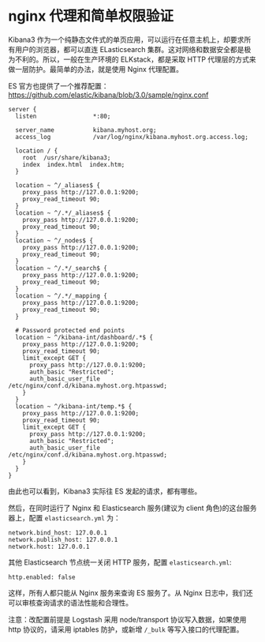 # nginx 代理和简单权限验证

Kibana3 作为一个纯静态文件式的单页应用，可以运行在任意主机上，却要求所有用户的浏览器，都可以直连 ELasticsearch 集群。这对网络和数据安全都是极为不利的。所以，一般在生产环境的 ELKstack，都是采取 HTTP 代理层的方式来做一层防护。最简单的办法，就是使用 Nginx 代理配置。

ES 官方也提供了一个推荐配置：<https://github.com/elastic/kibana/blob/3.0/sample/nginx.conf>

```
server {
  listen                *:80;

  server_name           kibana.myhost.org;
  access_log            /var/log/nginx/kibana.myhost.org.access.log;

  location / {
    root  /usr/share/kibana3;
    index  index.html  index.htm;
  }

  location ~ ^/_aliases$ {
    proxy_pass http://127.0.0.1:9200;
    proxy_read_timeout 90;
  }
  location ~ ^/.*/_aliases$ {
    proxy_pass http://127.0.0.1:9200;
    proxy_read_timeout 90;
  }
  location ~ ^/_nodes$ {
    proxy_pass http://127.0.0.1:9200;
    proxy_read_timeout 90;
  }
  location ~ ^/.*/_search$ {
    proxy_pass http://127.0.0.1:9200;
    proxy_read_timeout 90;
  }
  location ~ ^/.*/_mapping {
    proxy_pass http://127.0.0.1:9200;
    proxy_read_timeout 90;
  }

  # Password protected end points
  location ~ ^/kibana-int/dashboard/.*$ {
    proxy_pass http://127.0.0.1:9200;
    proxy_read_timeout 90;
    limit_except GET {
      proxy_pass http://127.0.0.1:9200;
      auth_basic "Restricted";
      auth_basic_user_file /etc/nginx/conf.d/kibana.myhost.org.htpasswd;
    }
  }
  location ~ ^/kibana-int/temp.*$ {
    proxy_pass http://127.0.0.1:9200;
    proxy_read_timeout 90;
    limit_except GET {
      proxy_pass http://127.0.0.1:9200;
      auth_basic "Restricted";
      auth_basic_user_file /etc/nginx/conf.d/kibana.myhost.org.htpasswd;
    }
  }
}
```

由此也可以看到，Kibana3 实际往 ES 发起的请求，都有哪些。

然后，在同时运行了 Nginx 和 Elasticsearch 服务(建议为 client 角色)的这台服务器上，配置 `elasticsearch.yml` 为：

```
network.bind_host: 127.0.0.1
network.publish_host: 127.0.0.1
network.host: 127.0.0.1
```

其他 Elasticsearch 节点统一关闭 HTTP 服务，配置 `elasticsearch.yml`:

```
http.enabled: false
```

这样，所有人都只能从 Nginx 服务来查询 ES 服务了。从 Nginx 日志中，我们还可以审核查询请求的语法性能和合理性。

注意：改配置前提是 Logstash 采用 node/transport 协议写入数据，如果使用 http 协议的，请采用 iptables 防护，或新增 `/_bulk` 等写入接口的代理配置。
